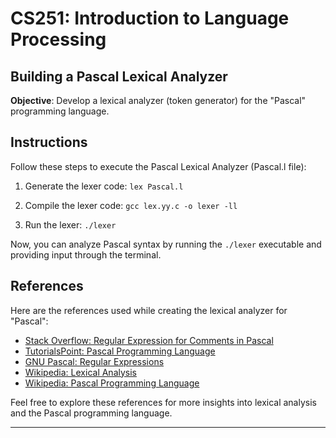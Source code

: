 # CS251: Introduction to Language Processing

## Building a Pascal Lexical Analyzer

**Objective**: Develop a lexical analyzer (token generator) for the "Pascal" programming language.

## Instructions

Follow these steps to execute the Pascal Lexical Analyzer (Pascal.l file):

1. Generate the lexer code: `lex Pascal.l`

2. Compile the lexer code: `gcc lex.yy.c -o lexer -ll`

3. Run the lexer: `./lexer`

Now, you can analyze Pascal syntax by running the `./lexer` executable and providing input through the terminal.

## References

Here are the references used while creating the lexical analyzer for "Pascal":

- [Stack Overflow: Regular Expression for Comments in Pascal](https://stackoverflow.com/questions/14660878/regular-expression-for-comments-in-pascal)
- [TutorialsPoint: Pascal Programming Language](https://www.tutorialspoint.com/pascal/index.htm)
- [GNU Pascal: Regular Expressions](https://www.gnu-pascal.de/gpc/RegEx.html)
- [Wikipedia: Lexical Analysis](https://en.wikipedia.org/wiki/Lexical_analysis)
- [Wikipedia: Pascal Programming Language](https://en.wikipedia.org/wiki/Pascal_(programming_language))

Feel free to explore these references for more insights into lexical analysis and the Pascal programming language.

---
